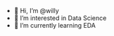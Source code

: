 - 👋 Hi, I’m @willy
- 👀 I’m interested in Data Science
- 🌱 I’m currently learning EDA
<!---
- 💞️ I’m looking to collaborate on ...
- 📫 How to reach me ...
--->
<!---
willy/willy is a ✨ special ✨ repository because its `README.md` (this file) appears on your GitHub profile.
You can click the Preview link to take a look at your changes.
--->

